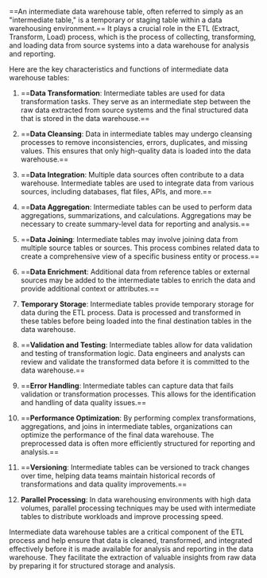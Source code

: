 ==An intermediate data warehouse table, often referred to simply as an "intermediate table," is a temporary or staging table within a data warehousing environment.== It plays a crucial role in the ETL (Extract, Transform, Load) process, which is the process of collecting, transforming, and loading data from source systems into a data warehouse for analysis and reporting.

Here are the key characteristics and functions of intermediate data warehouse tables:

1. ==**Data Transformation**: Intermediate tables are used for data transformation tasks. They serve as an intermediate step between the raw data extracted from source systems and the final structured data that is stored in the data warehouse.==

2. ==**Data Cleansing**: Data in intermediate tables may undergo cleansing processes to remove inconsistencies, errors, duplicates, and missing values. This ensures that only high-quality data is loaded into the data warehouse.==

3. ==**Data Integration**: Multiple data sources often contribute to a data warehouse. Intermediate tables are used to integrate data from various sources, including databases, flat files, APIs, and more.==

4. ==**Data Aggregation**: Intermediate tables can be used to perform data aggregations, summarizations, and calculations. Aggregations may be necessary to create summary-level data for reporting and analysis.==

5. ==**Data Joining**: Intermediate tables may involve joining data from multiple source tables or sources. This process combines related data to create a comprehensive view of a specific business entity or process.==

6. ==**Data Enrichment**: Additional data from reference tables or external sources may be added to the intermediate tables to enrich the data and provide additional context or attributes.==

7. **Temporary Storage**: Intermediate tables provide temporary storage for data during the ETL process. Data is processed and transformed in these tables before being loaded into the final destination tables in the data warehouse.

8. ==**Validation and Testing**: Intermediate tables allow for data validation and testing of transformation logic. Data engineers and analysts can review and validate the transformed data before it is committed to the data warehouse.==

9. ==**Error Handling**: Intermediate tables can capture data that fails validation or transformation processes. This allows for the identification and handling of data quality issues.==

10. ==**Performance Optimization**: By performing complex transformations, aggregations, and joins in intermediate tables, organizations can optimize the performance of the final data warehouse. The preprocessed data is often more efficiently structured for reporting and analysis.==

11. ==**Versioning**: Intermediate tables can be versioned to track changes over time, helping data teams maintain historical records of transformations and data quality improvements.==

12. **Parallel Processing**: In data warehousing environments with high data volumes, parallel processing techniques may be used with intermediate tables to distribute workloads and improve processing speed.

Intermediate data warehouse tables are a critical component of the ETL process and help ensure that data is cleaned, transformed, and integrated effectively before it is made available for analysis and reporting in the data warehouse. They facilitate the extraction of valuable insights from raw data by preparing it for structured storage and analysis.